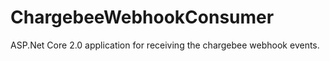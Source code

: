 # ChargebeeWebhookConsumer

ASP.Net Core 2.0 application for receiving the chargebee webhook events.
